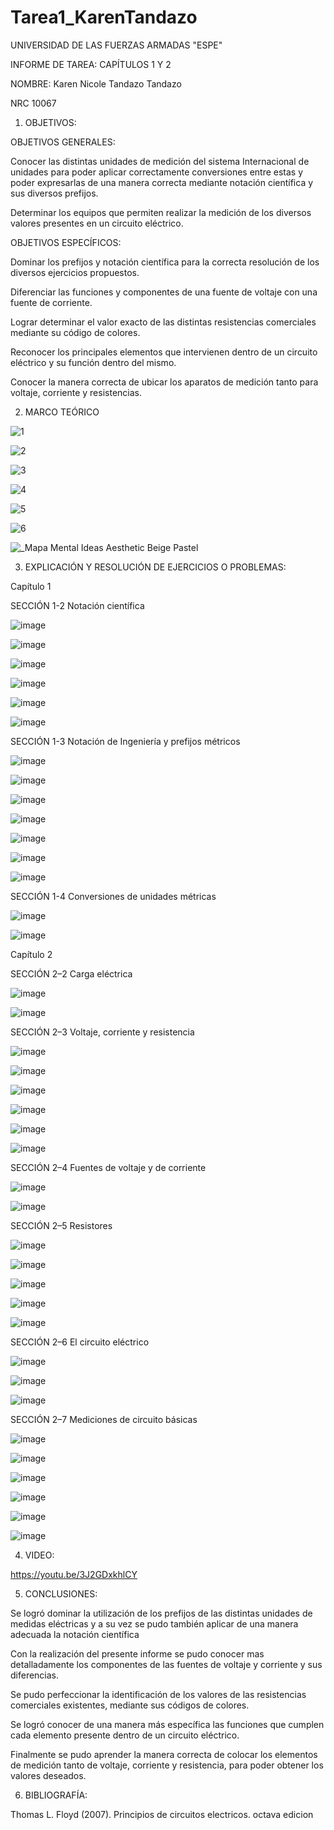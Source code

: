 # Tarea1_KarenTandazo
UNIVERSIDAD DE LAS FUERZAS ARMADAS "ESPE"

INFORME DE TAREA: CAPÍTULOS 1 Y 2

NOMBRE: Karen Nicole Tandazo Tandazo

NRC 10067

1. OBJETIVOS:

OBJETIVOS GENERALES: 

Conocer las distintas unidades de medición del sistema Internacional de unidades para poder aplicar correctamente conversiones entre estas y poder expresarlas de una manera correcta mediante notación científica y sus diversos prefijos.  

Determinar los equipos que permiten realizar la medición de los diversos valores presentes en un circuito eléctrico. 


OBJETIVOS ESPECÍFICOS:

Dominar los prefijos y notación científica para la correcta resolución de los diversos ejercicios propuestos.   

Diferenciar las funciones y componentes de una fuente de voltaje con una fuente de corriente.

Lograr determinar el valor exacto de las distintas resistencias comerciales mediante su código de colores. 

Reconocer los principales elementos que intervienen dentro de un circuito eléctrico y su función dentro del mismo. 

Conocer la manera correcta de ubicar los aparatos de medición tanto para voltaje, corriente y resistencias. 


2. MARCO TEÓRICO

![1](https://user-images.githubusercontent.com/117767335/201267259-20693eca-6289-4eca-9a5c-08cd6a96b213.png)

![2](https://user-images.githubusercontent.com/117767335/201267290-f045fe71-2b99-48e0-8aa4-f61f5ac8ff69.png)

![3](https://user-images.githubusercontent.com/117767335/201267295-39fd7aa9-2151-4bef-a967-f331b6032801.png)

![4](https://user-images.githubusercontent.com/117767335/201267296-4f937402-5b6a-4c3e-9f9e-8ec2e7faf249.png)

![5](https://user-images.githubusercontent.com/117767335/201267301-d495073d-0b92-415a-8f33-7a0632391d0c.png)

![6](https://user-images.githubusercontent.com/117767335/201267303-3bed82a8-145a-4955-a027-c57b76a0dbaa.png)

![_Mapa Mental Ideas Aesthetic Beige Pastel](https://user-images.githubusercontent.com/117767335/201267637-d1b2c039-0fb7-4716-a733-b69fe0acced0.png)


3. EXPLICACIÓN Y RESOLUCIÓN DE EJERCICIOS O PROBLEMAS:

Capítulo 1

SECCIÓN 1-2 Notación científica 

![image](https://user-images.githubusercontent.com/117767335/201267894-b48b9493-5e1c-44d1-8fe4-85297d39bef2.png)

![image](https://user-images.githubusercontent.com/117767335/201267976-6140c9df-7bd2-4677-8b9a-346e727998d6.png)

![image](https://user-images.githubusercontent.com/117767335/201268017-81a5af4c-0f4e-40ac-bc85-cfb93201c6ba.png)

![image](https://user-images.githubusercontent.com/117767335/201268037-42763bdf-7348-4fda-a42a-2fe5f2a5d79a.png)

![image](https://user-images.githubusercontent.com/117767335/201268329-dc4c5e11-d0d9-41e1-8a3a-70ea32a1d224.png)

![image](https://user-images.githubusercontent.com/117767335/201268402-9a49a0a7-b882-4da2-a38d-afb368f71df0.png)

SECCIÓN 1-3 Notación de Ingeniería y prefijos métricos

![image](https://user-images.githubusercontent.com/117767335/201268473-ea82405f-5565-40b8-b403-7479eee00820.png)

![image](https://user-images.githubusercontent.com/117767335/201268618-351fe9e9-d450-4678-b6b8-497563ef3029.png)

![image](https://user-images.githubusercontent.com/117767335/201268730-e42c6a72-73cc-49de-9ab9-38818ff8a011.png)

![image](https://user-images.githubusercontent.com/117767335/201268840-1ed78ffd-f3cf-414f-89e9-53c17f243505.png)

![image](https://user-images.githubusercontent.com/117767335/201268913-23fcbc14-50fb-4764-a845-8593af13d679.png)

![image](https://user-images.githubusercontent.com/117767335/201268950-24f6dcaa-a6cb-4563-8817-90ae6578e13d.png)

![image](https://user-images.githubusercontent.com/117767335/201268964-d2713c9b-e9fe-40b8-a05a-f71103cdc50a.png)

SECCIÓN 1-4  Conversiones de unidades métricas

![image](https://user-images.githubusercontent.com/117767335/201269001-eb536808-4481-4e8b-88db-67cc55cfe787.png)

![image](https://user-images.githubusercontent.com/117767335/201269056-e326c2e5-3940-46aa-bffc-dd15232938bb.png)

Capítulo 2

SECCIÓN 2–2 Carga eléctrica

![image](https://user-images.githubusercontent.com/117767335/201269116-63e1a2dd-7960-4fc0-914f-0a27a85c4cd3.png)

![image](https://user-images.githubusercontent.com/117767335/201269136-de6e1425-fbe0-48cc-98c7-0d71b6d07f2c.png)

SECCIÓN 2–3 Voltaje, corriente y resistencia

![image](https://user-images.githubusercontent.com/117767335/201269166-cb00d14f-6490-4dec-910d-3fa41ee17355.png)

![image](https://user-images.githubusercontent.com/117767335/201269203-d6d17919-a268-48a2-a022-15cf75b0a358.png)

![image](https://user-images.githubusercontent.com/117767335/201269300-7f12652d-9b16-47a0-af83-e229773b1f46.png)

![image](https://user-images.githubusercontent.com/117767335/201269342-5afad40b-e159-426e-9e63-d62c2256aea8.png)

![image](https://user-images.githubusercontent.com/117767335/201269376-d7bf3bb0-2102-451f-b00e-1dc35d5381c1.png)

![image](https://user-images.githubusercontent.com/117767335/201269391-168cc66f-7ab2-4286-8395-8a5d2a6e1a18.png)

SECCIÓN 2–4 Fuentes de voltaje y de corriente

![image](https://user-images.githubusercontent.com/117767335/201269455-d92918ec-31cb-41fb-b1fe-812998e5c872.png)

![image](https://user-images.githubusercontent.com/117767335/201269506-acdc428d-8373-40b6-a019-57a3a24b7f4f.png)

SECCIÓN 2–5 Resistores

![image](https://user-images.githubusercontent.com/117767335/201269559-d0e40167-71df-44c2-acf0-092e3c919551.png)

![image](https://user-images.githubusercontent.com/117767335/201269588-c8ffac70-7aba-4daa-be1c-92a792e6a080.png)

![image](https://user-images.githubusercontent.com/117767335/201269618-670cddc3-5500-4344-804c-04ec953ca05f.png)

![image](https://user-images.githubusercontent.com/117767335/201269665-5dbe4222-40b3-433a-bac3-07c4ac1542f5.png)

![image](https://user-images.githubusercontent.com/117767335/201269680-ad95f5ee-7a44-4efd-a6ac-35bdd24cfab8.png)

SECCIÓN 2–6 El circuito eléctrico

![image](https://user-images.githubusercontent.com/117767335/201269740-40df81d2-313f-42de-bb2e-0f88c4b3bd85.png)

![image](https://user-images.githubusercontent.com/117767335/201269775-5530dd8b-7f89-4823-a68b-bef08436491e.png)

![image](https://user-images.githubusercontent.com/117767335/201269801-67acd004-24e8-44fe-8854-01cba389efe1.png)

SECCIÓN 2–7 Mediciones de circuito básicas

![image](https://user-images.githubusercontent.com/117767335/201269847-19fe759a-0e42-4e14-80ca-7dc2fd524a58.png)

![image](https://user-images.githubusercontent.com/117767335/201269874-ca46de43-3cff-4eb5-a998-f183d6a98350.png)

![image](https://user-images.githubusercontent.com/117767335/201269927-b4d6126b-0677-4ea8-919b-cab239c93dc3.png)

![image](https://user-images.githubusercontent.com/117767335/201270024-a6ec188e-4e4a-46f2-b587-60f6c9ff167f.png)

![image](https://user-images.githubusercontent.com/117767335/201270051-9e360692-a266-470c-ad7b-df7ede69104a.png)

![image](https://user-images.githubusercontent.com/117767335/201270127-5b8dfc53-c57a-4d8f-a527-1a16404c00fb.png)


4. VIDEO:

https://youtu.be/3J2GDxkhlCY

5. CONCLUSIONES:

Se logró dominar la utilización de los prefijos de las distintas unidades de medidas eléctricas y a su vez se pudo también aplicar de una manera adecuada la notación científica  

Con la realización del presente informe se pudo conocer mas detalladamente los componentes de las fuentes de voltaje y corriente y sus diferencias.

Se pudo perfeccionar la identificación de los valores de las resistencias comerciales existentes, mediante sus códigos de colores. 

Se logró conocer de una manera más específica las funciones que cumplen cada elemento presente dentro de un circuito eléctrico. 

Finalmente se pudo aprender la manera correcta de colocar los elementos de medición tanto de voltaje, corriente y resistencia, para poder obtener los valores deseados.    

6. BIBLIOGRAFÍA:

Thomas L. Floyd (2007). Principios de circuitos electricos. octava edicion

